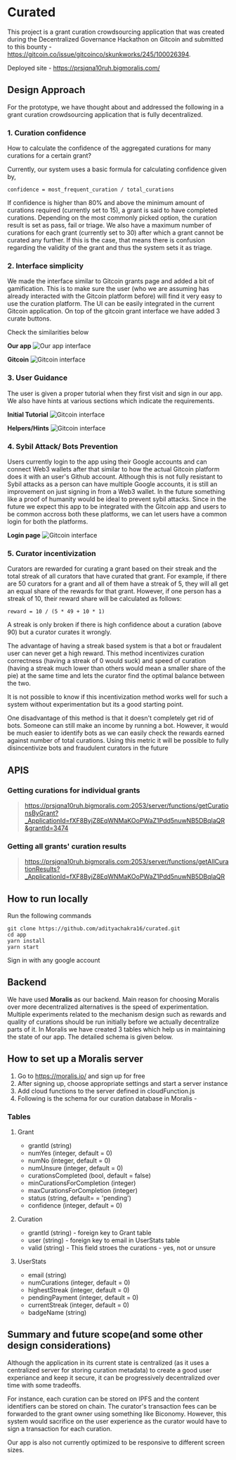 # Curated

This project is a grant curation crowdsourcing application that was created during the Decentralized Governance Hackathon on Gitcoin and submitted to this bounty - https://gitcoin.co/issue/gitcoinco/skunkworks/245/100026394.

Deployed site - https://prsjqna10ruh.bigmoralis.com/

## Design Approach

For the prototype, we have thought about and addressed the following in a grant curation crowdsourcing application that is fully decentralized.

### **1. Curation confidence**

How to calculate the confidence of the aggregated curations for many curations for a certain grant?

Currently, our system uses a basic formula for calculating confidence given by,

```shell
confidence = most_frequent_curation / total_curations
```

If confidence is higher than 80% and above the minimum amount of curations required (currently set to 15), a grant is said to have completed curations. Depending on the most commonly picked option, the curation result is set as pass, fail or triage. We also have a maximum number of curations for each grant (currently set to 30) after which a grant cannot be curated any further. If this is the case, that means there is confusion regarding the validity of the grant and thus the system sets it as triage.


### **2. Interface simplicity**

We made the interface similar to Gitcoin grants page and added a bit of gamification. This is to make sure the user (who we are assuming has already interacted with the Gitcoin platform before) will find it very easy to use the curation platform. The UI can be easily integrated in the current Gitcoin application. On top of the gitcoin grant interface we have added 3 curate buttons.

Check the similarities below

**Our app**
![Our app interface](app/public/appimg1.JPG)

**Gitcoin**
![Gitcoin interface](app/public/gitimg1.JPG)

### **3. User Guidance**

The user is given a proper tutorial when they first visit and sign in our app. We also have hints at various sections which indicate the requirements.

**Initial Tutorial**
![Gitcoin interface](app/public/appimg2.JPG)

**Helpers/Hints**
![Gitcoin interface](app/public/appimg3.JPG)

### **4. Sybil Attack/ Bots Prevention**

Users currently login to the app using their Google accounts and can connect Web3 wallets after that similar to how the actual Gitcoin platform does it with an user's Github account. Although this is not fully resistant to Sybil attacks as a person can have multiple Google accounts, it is still an improvement on just signing in from a Web3 wallet. In the future something like a proof of humanity would be ideal to prevent sybil attacks. 
Since in the future we expect this app to be integrated with the Gitcoin app and users to be common accross both these platforms, we can let users have a common login for both the platforms.

**Login page**
![Gitcoin interface](app/public/appimg4.JPG)

### **5. Curator incentivization**

Curators are rewarded for curating a grant based on their streak and the total streak of all curators that have curated that grant. For example, if there are 50 curators for a grant and all of them have a streak of 5, they will all get an equal share of the rewards for that grant. However, if one person has a streak of 10, their reward share will be calculated as follows:

```shell
reward = 10 / (5 * 49 + 10 * 1)
```

A streak is only broken if there is high confidence about a curation (above 90) but a curator curates it wrongly.

The advantage of having a streak based system is that a bot or fraudalent user can never get a high reward. This method incentivizes curation correctness (having a streak of 0 would suck) and speed of curation (having a streak much lower than others would mean a smaller share of the pie) at the same time and lets the curator find the optimal balance between the two.

It is not possible to know if this incentivization method works well for such a system without experimentation but its a good starting point.

One disadvantage of this method is that it doesn't completely get rid of bots. Someone can still make an income by running a bot. However, it would be much easier to identify bots as we can easily check the rewards earned against number of total curations. Using this metric it will be possible to fully disincentivize bots and fraudulent curators in the future

## APIS

### Getting curations for individual grants

> https://prsjqna10ruh.bigmoralis.com:2053/server/functions/getCurationsByGrant?_ApplicationId=fXF8ByjZ8EqWNMaKOoPWaZ1Pdd5nuwNB5DBqIaQR&grantId=3474

### Getting all grants' curation results

> https://prsjqna10ruh.bigmoralis.com:2053/server/functions/getAllCurationResults?_ApplicationId=fXF8ByjZ8EqWNMaKOoPWaZ1Pdd5nuwNB5DBqIaQR

## How to run locally

Run the following commands

```shell
git clone https://github.com/adityachakra16/curated.git
cd app
yarn install
yarn start
```

Sign in with any google account


## Backend

We have used **Moralis** as our backend. Main reason for choosing Moralis over more decentralized alternatives is the speed of experimentation. Multiple experiments related to the mechanism design such as rewards and quality of curations should be run initially before we actually decentralize parts of it. In Moralis we have created 3 tables which help us in maintaining the state of our app. The detailed schema is given below.


## How to set up a Moralis server

1. Go to https://moralis.io/ and sign up for free
2. After signing up, choose appropriate settings and start a server instance
3. Add cloud functions to the server defined in cloudFunction.js
4. Following is the schema for our curation database in Moralis - 

### Tables 

1. Grant
    - grantId (string)
    - numYes (integer, default = 0)
    - numNo (integer, default = 0)
    - numUnsure (integer, default = 0)
    - curationsCompleted (bool, default = false)
    - minCurationsForCompletion (integer)
    - maxCurationsForCompletion (integer)
    - status (string, default= = 'pending')
    - confidence (integer, default = 0)

2. Curation
    - grantId (string) - foreign key to Grant table
    - user (string) - foreign key to email in UserStats table
    - valid (string) - This field stroes the curations - yes, not or unsure
3. UserStats
    - email (string)
    - numCurations (integer, default = 0)
    - highestStreak (integer, default = 0)
    - pendingPayment (integer, default = 0)
    - currentStreak (integer, default = 0)
    - badgeName (string)




## Summary and future scope(and some other design considerations)

Although the application in its current state is centralized (as it uses a centralized server for storing curation metadata) to create a good user experiance and keep it secure, it can be progressively decentralized over time with some tradeoffs.

For instance, each curation can be stored on IPFS and the content identifiers can be stored on chain. The curator's transaction fees can be forwarded to the grant owner using something like Biconomy. However, this system would sacrifice on the user experience as the curator would have to sign a transaction for each curation.

Our app is also not currently optimized to be responsive to different screen sizes.
